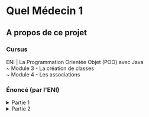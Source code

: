# Quel Médecin 1

## A propos de ce projet

### Cursus
ENI | La Programmation Orientée Objet (POO) avec Java  
~ Module 3 - La création de classes  
~ Module 4 - Les associations

### Énoncé (par l'ENI)

<details markdown="block">
<summary>Partie 1</summary>  

Le projet représente la gestion d'une application de prise de rendez-vous d'un cabinet
médical. Pour commencer notre projet se limite aux classes Patient , MedecinGeneraliste
et Adresse
- Créer le package fr.eni.ecole.quelMedecin.test qui contiendra les fichiers de tests.
- Créer le package fr.eni.ecolequelMedecin.bo qui contiendra les classes à créer.

</details>

<details markdown="block">
<summary>Partie 2</summary>  

Ce TP est la suite de l application de prise de rendez-vous d'un cabinet médical.
Dans cette itération, nos instances vont pouvoir interagir entre elles par associations.
- Reprendre le projet QuelMedecin.




### Technologie principale
- Java

### Détails | Commentaires
Ce projet a été construit à partir de zéro en suivant des instructions spécifiques.

<details markdown="block">
<summary>Partie 2</summary> 

Les fichiers TestAssoAdresse.java, TestCreneau.java et TestRDV.java ont été fournis avec l'énoncé de la seconde partie.
 
Les précédents fichiers de test ont été commentés, n'étant plus à jour.

</details>

### Statut
Partie 1 - Terminée  
Partie 2 - En cours

#### Dernière mise à jour
05/07/2020  
(README | 05/07/2020)